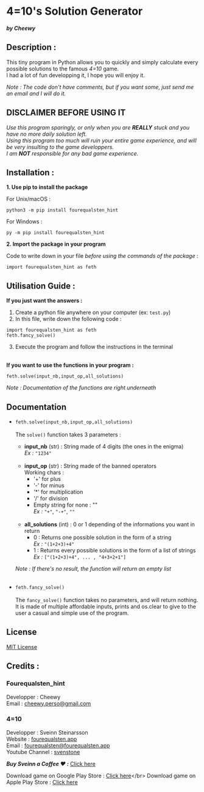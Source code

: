 # 4=10's Solution Generator

***by Cheewy***

## Description : 

This tiny program in Python allows you to quickly and simply calculate every possible solutions to the famous *4=10* game.</br>
I had a lot of fun developping it, I hope you will enjoy it.</br>

*Note : The code don't have comments, but if you want some, just send me an email and I will do it.*

## DISCLAIMER BEFORE USING IT

*Use this program sparingly, or only when you are **REALLY** stuck and you have no more daily solution left.*</br>
*Using this program too much will ruin your entire game experience, and will be very insulting to the game developpers.*</br>
*I am **NOT** responsible for any bad game experience.*</br>

## Installation :

**1. Use pip to install the package**

For Unix/macOS :
```
python3 -m pip install fourequalsten_hint
```
For Windows :
```
py -m pip install fourequalsten_hint
```
**2. Import the package in your program</br>**

Code to write down in your file *before using the commands of the package* :</br>
```
import fourequalsten_hint as feth
```

## Utilisation Guide :

**If you just want the answers :**

1. Create a python file anywhere on your computer (ex: ```test.py```)
2. In this file, write down the following code :
```
import fourequalsten_hint as feth
feth.fancy_solve()
```
3. Execute the program and follow the instructions in the terminal</br></br>

**If you want to use the functions in your program :**

```
feth.solve(input_nb,input_op,all_solutions)
```

*Note : Documentation of the functions are right underneath*

## Documentation
- ```feth.solve(input_nb,input_op,all_solutions)```</br></br>
  The ```solve()``` function takes 3 parameters :
    - **input_nb** (str) : String made of 4 digits (the ones in the enigma)</br>
      *Ex :* ```"1234"```</br></br>
    - **input_op** (str) : String made of the banned operators</br>
        Working chars :
        - '+' for plus
        - '-' for minus
        - '*' for multiplication
        - '/' for division
        - Empty string for none : ""</br>
      *Ex :* ```"+"```, ```"-+"```, ```""```</br></br>
    - **all_solutions** (int) : 0 or 1 depending of the informations you want in return</br>
        - 0 : Returns one possible solution in the form of a string</br>
          *Ex :* ```"(1+2+3)+4"```</br>
        - 1 : Returns every possible solutions in the form of a list of strings</br>
          *Ex :* ```["(1+2+3)+4", ... , "4+3+2+1"]```
      
  *Note : If there's no result, the function will return an empty list*</br></br>
  
- ```feth.fancy_solve()```</br></br>
  The ```fancy_solve()``` function takes no parameters, and will return nothing.</br>
  It is made of multiple affordable inputs, prints and os.clear to give to the user a casual and simple use of the program.
  
## License

[MIT License](https://github.com/CheewyOFF/fourequalsten_hint/blob/main/LICENSE)

## Credits :

### Fourequalsten_hint

Developper : Cheewy</br>
Email : cheewy.perso@gmail.com

### 4=10

Developper : Sveinn Steinarsson</br>
Website : [fourequalsten.app](https://fourequalsten.app)</br>
Email : fourequalsten@fourequalsten.app</br>
Youtube Channel : [svenstone](https://www.youtube.com/user/svenstone)</br>

***Buy Sveinn a Coffee ♥ :*** [Click here](https://www.buymeacoffee.com/steinarsson)

Download game on Google Play Store : [Click here](https://play.google.com/store/apps/details?id=app.fourequalsten.fourequalsten_app&hl=en_US&gl=US")</br>
Download game on Apple Play Store : [Click here](https://apps.apple.com/us/app/4-10/id1609871477)
